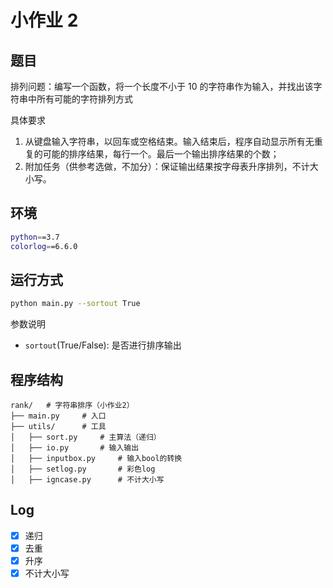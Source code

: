 # 小作业 2

## 题目

排列问题：编写一个函数，将一个长度不小于 10 的字符串作为输入，并找出该字符串中所有可能的字符排列方式

具体要求

1. 从键盘输入字符串，以回车或空格结束。输入结束后，程序自动显示所有无重复的可能的排序结果，每行一个。最后一个输出排序结果的个数；
2. 附加任务（供参考选做，不加分）：保证输出结果按字母表升序排列，不计大小写。

## 环境

```bash
python==3.7
colorlog==6.6.0
```

## 运行方式

```bash
python main.py --sortout True
```

参数说明

- `sortout`(True/False): 是否进行排序输出

## 程序结构

```
rank/   # 字符串排序（小作业2）
├── main.py     # 入口
├── utils/      # 工具
│   ├── sort.py     # 主算法（递归）
│   ├── io.py       # 输入输出
│   ├── inputbox.py     # 输入bool的转换
│   ├── setlog.py       # 彩色log
│   ├── igncase.py      # 不计大小写
```

## Log

- [x] 递归
- [x] 去重
- [x] 升序
- [x] 不计大小写
